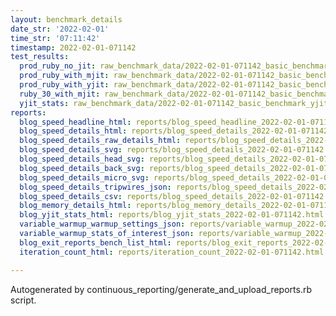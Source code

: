 ```yaml
---
layout: benchmark_details
date_str: '2022-02-01'
time_str: '07:11:42'
timestamp: 2022-02-01-071142
test_results:
  prod_ruby_no_jit: raw_benchmark_data/2022-02-01-071142_basic_benchmark_prod_ruby_no_jit.json
  prod_ruby_with_mjit: raw_benchmark_data/2022-02-01-071142_basic_benchmark_prod_ruby_with_mjit.json
  prod_ruby_with_yjit: raw_benchmark_data/2022-02-01-071142_basic_benchmark_prod_ruby_with_yjit.json
  ruby_30_with_mjit: raw_benchmark_data/2022-02-01-071142_basic_benchmark_ruby_30_with_mjit.json
  yjit_stats: raw_benchmark_data/2022-02-01-071142_basic_benchmark_yjit_stats.json
reports:
  blog_speed_headline_html: reports/blog_speed_headline_2022-02-01-071142.html
  blog_speed_details_html: reports/blog_speed_details_2022-02-01-071142.html
  blog_speed_details_raw_details_html: reports/blog_speed_details_2022-02-01-071142.raw_details.html
  blog_speed_details_svg: reports/blog_speed_details_2022-02-01-071142.svg
  blog_speed_details_head_svg: reports/blog_speed_details_2022-02-01-071142.head.svg
  blog_speed_details_back_svg: reports/blog_speed_details_2022-02-01-071142.back.svg
  blog_speed_details_micro_svg: reports/blog_speed_details_2022-02-01-071142.micro.svg
  blog_speed_details_tripwires_json: reports/blog_speed_details_2022-02-01-071142.tripwires.json
  blog_speed_details_csv: reports/blog_speed_details_2022-02-01-071142.csv
  blog_memory_details_html: reports/blog_memory_details_2022-02-01-071142.html
  blog_yjit_stats_html: reports/blog_yjit_stats_2022-02-01-071142.html
  variable_warmup_warmup_settings_json: reports/variable_warmup_2022-02-01-071142.warmup_settings.json
  variable_warmup_stats_of_interest_json: reports/variable_warmup_2022-02-01-071142.stats_of_interest.json
  blog_exit_reports_bench_list_html: reports/blog_exit_reports_2022-02-01-071142.bench_list.html
  iteration_count_html: reports/iteration_count_2022-02-01-071142.html

---
```

Autogenerated by continuous_reporting/generate_and_upload_reports.rb script.
